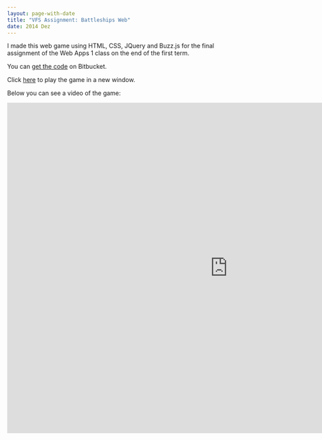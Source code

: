 ```yaml
---
layout: page-with-date
title: "VFS Assignment: Battleships Web"
date: 2014 Dez
---
```


I made this web game using HTML, CSS, JQuery and Buzz.js for the final assignment of the Web Apps 1 class on the end of the first term.

You can <a href="https://bitbucket.org/fredzvt/battleshipsgame" target="_blank">get the code</a> on Bitbucket.

Click <a href="game/index.html" id="game_init">here</a> to play the game in a new window.

Below you can see a video of the game:

<iframe src="http://www.youtube.com/embed/dcniNMtewHw" width="1024" height="768" frameborder="0"></iframe>

<script>
$(function() {
	$('#game_init').click(function(){
	  window.open('game/index.html', 'Battleships');
	  return false;
	});
})
</script>